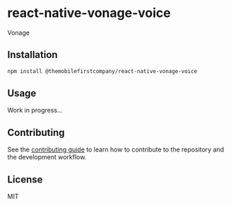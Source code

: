 # react-native-vonage-voice

Vonage

## Installation

```sh
npm install @themobilefirstcompany/react-native-vonage-voice
```

## Usage

Work in progress...

## Contributing

See the [contributing guide](CONTRIBUTING.md) to learn how to contribute to the repository and the development workflow.

## License

MIT
